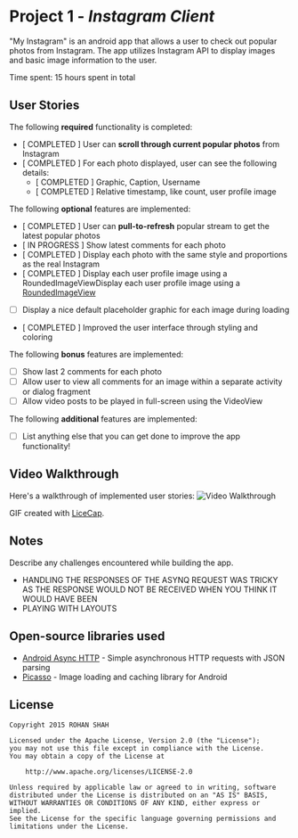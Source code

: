 # Project 1 - *Instagram Client*

"My Instagram" is an android app that allows a user to check out popular photos from Instagram. The app utilizes Instagram API to display images and basic image information to the user.

Time spent: 15 hours spent in total

## User Stories

The following **required** functionality is completed:

* [ COMPLETED ] User can **scroll through current popular photos** from Instagram
* [ COMPLETED ] For each photo displayed, user can see the following details:
  * [ COMPLETED ] Graphic, Caption, Username
  * [ COMPLETED ] Relative timestamp, like count, user profile image

The following **optional** features are implemented:

* [ COMPLETED ] User can **pull-to-refresh** popular stream to get the latest popular photos
* [ IN PROGRESS ] Show latest comments for each photo
* [ COMPLETED ] Display each photo with the same style and proportions as the real Instagram
* [ COMPLETED ] Display each user profile image using a RoundedImageViewDisplay each user profile image using a [RoundedImageView](https://github.com/vinc3m1/RoundedImageView)
* [ ] Display a nice default placeholder graphic for each image during loading
* [ COMPLETED ] Improved the user interface through styling and coloring

The following **bonus** features are implemented:

* [ ] Show last 2 comments for each photo
* [ ] Allow user to view all comments for an image within a separate activity or dialog fragment
* [ ] Allow video posts to be played in full-screen using the VideoView

The following **additional** features are implemented:

* [ ] List anything else that you can get done to improve the app functionality!

## Video Walkthrough 

Here's a walkthrough of implemented user stories:
![Video Walkthrough](instaAndroidDemo.gif)

GIF created with [LiceCap](http://www.cockos.com/licecap/).

## Notes

Describe any challenges encountered while building the app.
- HANDLING THE RESPONSES OF THE ASYNQ REQUEST WAS TRICKY AS THE RESPONSE WOULD NOT BE RECEIVED WHEN YOU THINK IT WOULD HAVE BEEN
- PLAYING WITH LAYOUTS

## Open-source libraries used

- [Android Async HTTP](https://github.com/loopj/android-async-http) - Simple asynchronous HTTP requests with JSON parsing
- [Picasso](http://square.github.io/picasso/) - Image loading and caching library for Android

## License

    Copyright 2015 ROHAN SHAH

    Licensed under the Apache License, Version 2.0 (the "License");
    you may not use this file except in compliance with the License.
    You may obtain a copy of the License at

        http://www.apache.org/licenses/LICENSE-2.0

    Unless required by applicable law or agreed to in writing, software
    distributed under the License is distributed on an "AS IS" BASIS,
    WITHOUT WARRANTIES OR CONDITIONS OF ANY KIND, either express or implied.
    See the License for the specific language governing permissions and
    limitations under the License.
